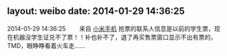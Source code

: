layout: weibo
date: 2014-01-29 14:36:25
---
2014-01-29 14:36:25  &nbsp;&nbsp;&nbsp;&nbsp;&nbsp;&nbsp; 来自 <a href="http://app.weibo.com/t/feed/22zMnn" rel="nofollow">小米手机</a>
抢票的联系人信息是以前的学生票，现在机器没学生证兑不了票！！补也补不了，退了再买售票窗口显示不出有票的，TMD，眼睁睁看着火车走…… ​​​
